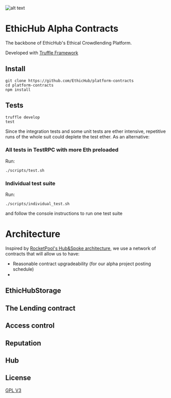 ![alt text](https://storage.googleapis.com/general-material/banner3.png)

# EthicHub Alpha Contracts
The backbone of EthicHub's Ethical Crowdlending Platform.

Developed with [Truffle Framework](https://truffleframework.com/)

## Install
```
git clone https://github.com/EthicHub/platform-contracts
cd platform-contracts
npm install
```
## Tests

```
truffle develop
test
```
Since the integration tests and some unit tests are ether intensive, repetitive runs of the whole suit could deplete the test ether. As an alternative:

### All tests in TestRPC with more Eth preloaded
Run:
```
./scripts/test.sh
```
### Individual test suite

Run:
```
./scripts/individual_test.sh
```
and follow the console instructions to run one test suite

# Architecture
Inspired by [RocketPool's Hub&Spoke architecture](https://medium.com/rocket-pool/upgradable-solidity-contract-design-54789205276d), we use a network of contracts that will allow us to have:

- Reasonable contract upgradeability (for our alpha project posting schedule)
- 

## EthicHubStorage

## The Lending contract

## Access control

## Reputation

## Hub

## License
[GPL V3](https://www.gnu.org/licenses/gpl-3.0.txt)
